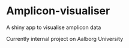 # Amplicon-visualiser
A shiny app to visualise amplicon data

Currently internal project on Aalborg University
